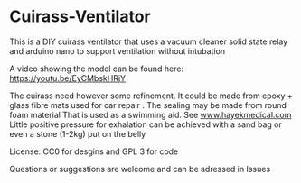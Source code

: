 # Cuirass-Ventilator
This is a DIY cuirass ventilator that uses a vacuum cleaner solid state relay and arduino nano to support ventilation without intubation

A video  showing the model can be found here:
https://youtu.be/EyCMbskHRjY

The cuirass need however some refinement. It could be made from epoxy + glass fibre mats used for car repair . The sealing may be made from round foam material That is used as a swimming aid. See www.hayekmedical.com 
Little positive pressure for exhalation can be achieved with a sand bag or even a stone (1-2kg) put on the belly

License: CC0 for desgins and GPL 3 for code

Questions or suggestions  are welcome and can be adressed in Issues
